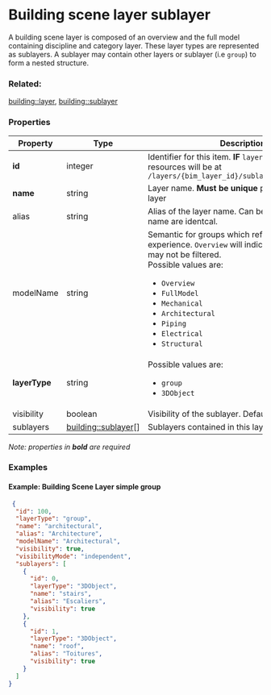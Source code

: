# Building scene layer sublayer

A building scene layer is composed of an overview and the full model containing discipline and category layer. These layer types are represented as sublayers. A sublayer may contain other layers or sublayer (i.e `group`) to form a nested structure.

### Related:

[building::layer](layer.md), [building::sublayer](sublayer.md)
### Properties

| Property | Type | Description |
| --- | --- | --- |
| **id** | integer | Identifier for this item. **IF** `layerType != 'group'`, resources will be at `/layers/{bim_layer_id}/sublayers/{this.id}/...` |
| **name** | string | Layer name. **Must be unique** per building scene layer |
| alias | string | Alias of the layer name. Can be empty if alias and name are identcal. |
| modelName | string | Semantic for groups which refine the user experience. `Overview` will indicate that this layer may not be filtered.<div>Possible values are:<ul><li>`Overview`</li><li>`FullModel`</li><li>`Mechanical`</li><li>`Architectural`</li><li>`Piping`</li><li>`Electrical`</li><li>`Structural`</li></ul></div> |
| **layerType** | string | <div>Possible values are:<ul><li>`group`</li><li>`3DObject`</li></ul></div> |
| visibility | boolean | Visibility of the sublayer. Default: `true` |
| sublayers | [building::sublayer](sublayer.md)[] | Sublayers contained in this layer. |

*Note: properties in **bold** are required*

### Examples 

#### Example: Building Scene Layer simple group 

```json
 {
  "id": 100,
  "layerType": "group",
  "name": "architectural",
  "alias": "Architecture",
  "modelName": "Architectural",
  "visibility": true,
  "visibilityMode": "independent",
  "sublayers": [
    {
      "id": 0,
      "layerType": "3DObject",
      "name": "stairs",
      "alias": "Escaliers",
      "visibility": true
    },
    {
      "id": 1,
      "layerType": "3DObject",
      "name": "roof",
      "alias": "Toitures",
      "visibility": true
    }
  ]
} 
```

